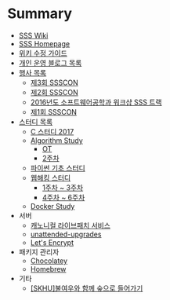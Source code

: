 # Summary

* [SSS Wiki](README.md)
* [SSS Homepage](https://skhu-sss.github.io)
* [위키 수정 가이드](HowToEdit.md)
* [개인 운영 블로그 목록](blogs.md)
* [행사 목록](events/index.md)
  * [제3회 SSSCON](events/ssscon3rd.md)
  * [제2회 SSSCON](events/ssscon2nd.md)
  * [2016년도 소프트웨어공학과 워크샵 SSS 트랙](events/softworkshop2016ssstrack.md)
  * [제1회 SSSCON](events/ssscon1st.md)
* [스터디 목록](studies/index.md)
  * [C 스터디 2017](studies/c_study.md)
  * [Algorithm Study](studies/algorithm/index.md)
    * [OT](studies/algorithm/algossstudy-ot.md)
    * [2주차](studies/algorithm/2-week.md)
  * [파이썬 기초 스터디](studies/python-basics-study.md)
  * [웹해킹 스터디](studies/webhacking/index.md)
    * [1주차 ~ 3주차](studies/webhacking/webhacking-week1to3.md)
    * [4주차 ~ 6주차](studies/webhacking/webhacking-week4to6.md)
  * [Docker Study](studies/docker-study.md)
* 서버
  * [캐노니컬 라이브패치 서비스](server/canonical-livepatch.md)
  * [unattended-upgrades](server/unattended-upgrades.md)
  * [Let's Encrypt](letsencrypt.md)
* 패키지 관리자
  * [Chocolatey](package-manager/choco.md)
  * [Homebrew](package-manager/homebrew.md)
* 기타
  * [\[SKHU\]불여우와 함께 숲으로 들어가기](skhu-forest-with-firefox.md)
